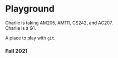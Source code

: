 # Playground

Charlie is  taking AM205, AM111, CS242, and AC207.  
Charlie is a G1.

A place to play with `git`.

### Fall 2021

